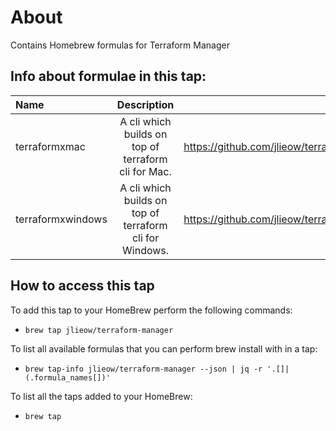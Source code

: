 # About

Contains Homebrew formulas for Terraform Manager

## Info about formulae in this tap: 

| Name | Description | Link
| :---     |   :---: | ---:
| terraformxmac | A cli which builds on top of terraform cli for Mac. | https://github.com/jlieow/terraform_manager
| terraformxwindows | A cli which builds on top of terraform cli for Windows. | https://github.com/jlieow/terraform_manager

## How to access this tap

To add this tap to your HomeBrew perform the following commands:
- `brew tap jlieow/terraform-manager`

To list all available formulas that you can perform brew install with in a tap:
- `brew tap-info jlieow/terraform-manager --json | jq -r '.[]|(.formula_names[])'`

To list all the taps added to your HomeBrew:
- `brew tap`

